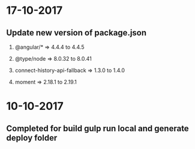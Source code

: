 # 17-10-2017

## Update new version of package.json

1. @angular/* => 4.4.4 to 4.4.5

2. @type/node => 8.0.32 to 8.0.41

3. connect-history-api-fallback => 1.3.0 to 1.4.0

4. moment => 2.18.1 to 2.19.1


# 10-10-2017

## Completed for build gulp run local and generate deploy folder
